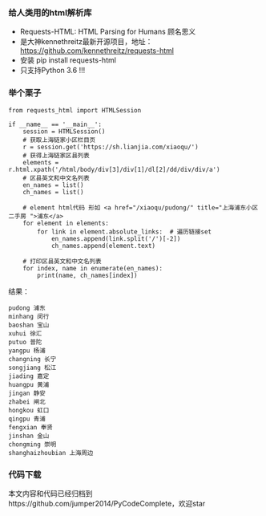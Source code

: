### 给人类用的html解析库
- Requests-HTML: HTML Parsing for Humans 顾名思义
- 是大神kennethreitz最新开源项目，地址：https://github.com/kennethreitz/requests-html
- 安装 pip install requests-html
- 只支持Python 3.6 !!!

### 举个栗子
```
from requests_html import HTMLSession

if __name__ == '__main__':
    session = HTMLSession()
    # 获取上海链家小区栏目页
    r = session.get('https://sh.lianjia.com/xiaoqu/')
    # 获得上海链家区县列表
    elements = r.html.xpath('/html/body/div[3]/div[1]/dl[2]/dd/div/div/a')
    # 区县英文和中文名列表
    en_names = list()
    ch_names = list()

    # element html代码 形如 <a href="/xiaoqu/pudong/" title="上海浦东小区二手房 ">浦东</a>
    for element in elements:
        for link in element.absolute_links:  # 遍历链接set
            en_names.append(link.split('/')[-2])
            ch_names.append(element.text)

    # 打印区县英文和中文名列表
    for index, name in enumerate(en_names):
        print(name, ch_names[index])
```

结果：
```
pudong 浦东
minhang 闵行
baoshan 宝山
xuhui 徐汇
putuo 普陀
yangpu 杨浦
changning 长宁
songjiang 松江
jiading 嘉定
huangpu 黄浦
jingan 静安
zhabei 闸北
hongkou 虹口
qingpu 青浦
fengxian 奉贤
jinshan 金山
chongming 崇明
shanghaizhoubian 上海周边
```

### 代码下载
本文内容和代码已经归档到https://github.com/jumper2014/PyCodeComplete，欢迎star
